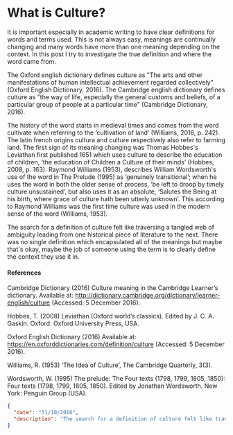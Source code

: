 # What is Culture?

It is important especially in academic writing to have clear definitions for words and terms used. This is not always easy, meanings are continually changing and many words have more than one meaning depending on the context. In this post I try to investigate the true definition and where the word came from.

The Oxford english dictionary defines culture as "The arts and other manifestations of human intellectual achievement regarded collectively" (Oxford English Dictionary, 2016). The Cambridge english dictionary  defines culture as "the way of life, especially the general customs and beliefs, of a particular group of people at a particular time" (Cambridge Dictionary, 2016).

The history of the word starts in medieval times and comes from the word cultivate when referring to the ‘cultivation of land’ (Williams, 2016, p. 242). The latin french origins cultura and culture respectively also refer to farming land. The first sign of its meaning changing was Thomas Hobbes's Leviathan first published 1651 which uses culture to describe the education of children, ‘the education of Children a Culture of their minds’ (Hobbes, 2008, p. 163). Raymond Williams (1953), describes William Wordsworth's use of the word in The Prelude (1995) as ‘genuinely transitional’; when he uses the word in both the older sense of process, ‘be left to droop by timely culture unsustained’, but also uses it as an absolute, ‘Salutes the Being at his birth, where grace of culture hath been utterly unknown’. This according to Raymond Williams was the first time culture was used in the modern sense of the word (Williams, 1953).

The search for a definition of culture felt like traversing a tangled web of ambiguity leading from one historical piece of literature to the next. There was no single definition which encapsulated all of the meanings but maybe that's okay, maybe the job of someone using the term is to clearly define the context they use it in.

#### References

Cambridge Dictionary (2016) Culture meaning in the Cambridge Learner’s dictionary. Available at: http://dictionary.cambridge.org/dictionary/learner-english/culture (Accessed: 5 December 2016).

Hobbes, T. (2008) Leviathan (Oxford world’s classics). Edited by J. C. A. Gaskin. Oxford: Oxford University Press, USA.

Oxford English Dictionary (2016) Available at: https://en.oxforddictionaries.com/definition/culture (Accessed: 5 December 2016).

Williams, R. (1953) ‘The Idea of Culture’, The Cambridge Quarterly, 3(3).

Wordsworth, W. (1995) The prelude: The Four texts (1798, 1799, 1805, 1850): Four texts (1798, 1799, 1805, 1850). Edited by Jonathan Wordsworth. New York: Penguin Group (USA).

```json
{
  "date": "31/10/2016",
  "description": "The search for a definition of culture felt like traversing a tangled web of ambiguity leading from one historical piece of literature to the next."
}
```

